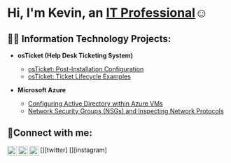  
<h1>Hi, I'm Kevin, an <a href="https://linkedin.com/in/kevin-jordan">IT Professional</a>☺</h1>

<h2>👨‍💻 Information Technology Projects:</h2>

- <b>osTicket (Help Desk Ticketing System)</b>
  
  - [osTicket: Post-Installation Configuration](https://github.com/KevinJordan777//post-install-config)
  - [osTicket: Ticket Lifecycle Examples](https://github.com/KevinJordan777/ticket-lifecycle)
- <b>Microsoft Azure</b>
  - [Configuring Active Directory within Azure VMs](https://github.com/KevinJordan777/configure-ad)
  - [Network Security Groups (NSGs) and Inspecting Network Protocols](https://github.com/KevinJordan777/azure-network-protocols)

<h2>🤳Connect with me:</h2>

[<img align="left" alt="Josh | Twitter" width="22px" src="https://cdn.jsdelivr.net/npm/simple-icons@v3/icons/twitter.svg" />][twitter]
[<img align="left" alt="Josh | LinkedIn" width="22px" src="https://cdn.jsdelivr.net/npm/simple-icons@v3/icons/linkedin.svg" />][linkedin]
[<img align="left" alt="Josh | Instagram" width="22px" src="https://cdn.jsdelivr.net/npm/simple-icons@v3/icons/instagram.svg" />][instagram]


[linkedin]: https://www.linkedin.com/in/kevin-jordan-7309bb260/
